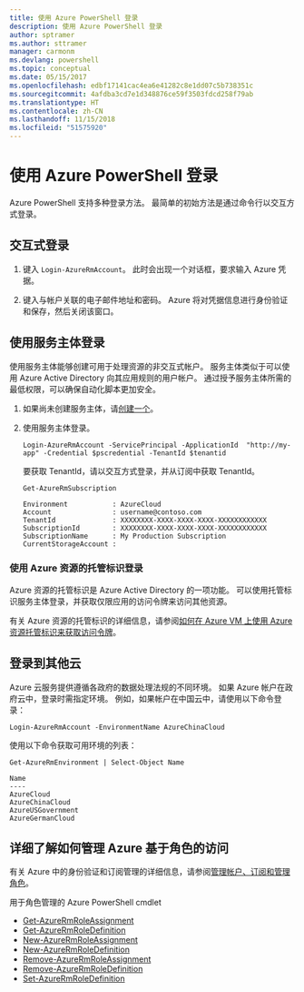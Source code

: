```yaml
---
title: 使用 Azure PowerShell 登录
description: 使用 Azure PowerShell 登录
author: sptramer
ms.author: sttramer
manager: carmonm
ms.devlang: powershell
ms.topic: conceptual
ms.date: 05/15/2017
ms.openlocfilehash: edbf17141cac4ea6e41282c8e1dd07c5b738351c
ms.sourcegitcommit: 4afdba3cd7e1d348876ce59f3503fdcd258f79ab
ms.translationtype: HT
ms.contentlocale: zh-CN
ms.lasthandoff: 11/15/2018
ms.locfileid: "51575920"
---
```

# <a name="log-in-with-azure-powershell"></a>使用 Azure PowerShell 登录

Azure PowerShell 支持多种登录方法。 最简单的初始方法是通过命令行以交互方式登录。

## <a name="interactive-log-in"></a>交互式登录

1. 键入 `Login-AzureRmAccount`。 此时会出现一个对话框，要求输入 Azure 凭据。

2. 键入与帐户关联的电子邮件地址和密码。 Azure 将对凭据信息进行身份验证和保存，然后关闭该窗口。

## <a name="log-in-with-a-service-principal"></a>使用服务主体登录

使用服务主体能够创建可用于处理资源的非交互式帐户。 服务主体类似于可以使用 Azure Active Directory 向其应用规则的用户帐户。 通过授予服务主体所需的最低权限，可以确保自动化脚本更加安全。

1. 如果尚未创建服务主体，请[创建一个](create-azure-service-principal-azureps.md)。

2. 使用服务主体登录。

    ```powershell-interactive
    Login-AzureRmAccount -ServicePrincipal -ApplicationId  "http://my-app" -Credential $pscredential -TenantId $tenantid
    ```

    要获取 TenantId，请以交互方式登录，并从订阅中获取 TenantId。

    ```powershell-interactive
    Get-AzureRmSubscription
    ```

    ```output
    Environment           : AzureCloud
    Account               : username@contoso.com
    TenantId              : XXXXXXXX-XXXX-XXXX-XXXX-XXXXXXXXXXXX
    SubscriptionId        : XXXXXXXX-XXXX-XXXX-XXXX-XXXXXXXXXXXX
    SubscriptionName      : My Production Subscription
    CurrentStorageAccount :
    ```

### <a name="log-in-using-managed-identities-for-azure-resources"></a>使用 Azure 资源的托管标识登录

Azure 资源的托管标识是 Azure Active Directory 的一项功能。 可以使用托管标识服务主体登录，并获取仅限应用的访问令牌来访问其他资源。

有关 Azure 资源的托管标识的详细信息，请参阅[如何在 Azure VM 上使用 Azure 资源托管标识来获取访问令牌](/azure/active-directory/managed-identities-azure-resources/how-to-use-vm-token)。

## <a name="log-in-to-another-cloud"></a>登录到其他云

Azure 云服务提供遵循各政府的数据处理法规的不同环境。 如果 Azure 帐户在政府云中，登录时需指定环境。 例如，如果帐户在中国云中，请使用以下命令登录：

```powershell-interactive
Login-AzureRmAccount -EnvironmentName AzureChinaCloud
```

使用以下命令获取可用环境的列表：

```powershell-interactive
Get-AzureRmEnvironment | Select-Object Name
```

```output
Name
----
AzureCloud
AzureChinaCloud
AzureUSGovernment
AzureGermanCloud
```

## <a name="learn-more-about-managing-azure-role-based-access"></a>详细了解如何管理 Azure 基于角色的访问

有关 Azure 中的身份验证和订阅管理的详细信息，请参阅[管理帐户、订阅和管理角色](/azure/active-directory/role-based-access-control-configure)。

用于角色管理的 Azure PowerShell cmdlet

* [Get-AzureRmRoleAssignment](/powershell/module/AzureRM.Resources/Get-AzureRmRoleAssignment)
* [Get-AzureRmRoleDefinition](/powershell/module/AzureRM.Resources/Get-AzureRmRoleDefinition)
* [New-AzureRmRoleAssignment](/powershell/module/AzureRM.Resources/New-AzureRmRoleAssignment)
* [New-AzureRmRoleDefinition](/powershell/module/AzureRM.Resources/New-AzureRmRoleDefinition)
* [Remove-AzureRmRoleAssignment](/powershell/module/AzureRM.Resources/Remove-AzureRmRoleAssignment)
* [Remove-AzureRmRoleDefinition](/powershell/module/AzureRM.Resources/Remove-AzureRmRoleDefinition)
* [Set-AzureRmRoleDefinition](/powershell/moduel/AzureRM.Resources/Set-AzureRmRoleDefinition)
